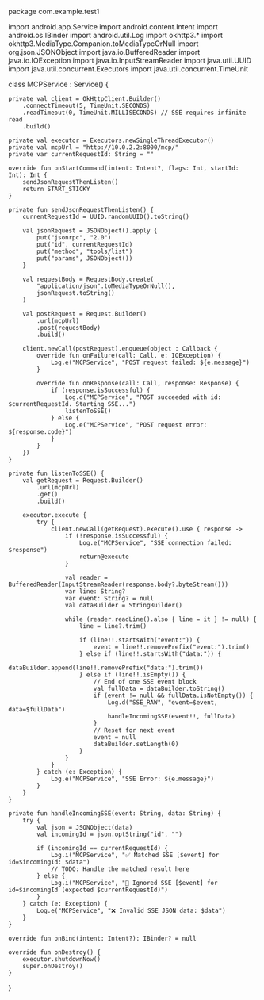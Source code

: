 package com.example.test1

import android.app.Service
import android.content.Intent
import android.os.IBinder
import android.util.Log
import okhttp3.*
import okhttp3.MediaType.Companion.toMediaTypeOrNull
import org.json.JSONObject
import java.io.BufferedReader
import java.io.IOException
import java.io.InputStreamReader
import java.util.UUID
import java.util.concurrent.Executors
import java.util.concurrent.TimeUnit

class MCPService : Service() {

    private val client = OkHttpClient.Builder()
        .connectTimeout(5, TimeUnit.SECONDS)
        .readTimeout(0, TimeUnit.MILLISECONDS) // SSE requires infinite read
        .build()

    private val executor = Executors.newSingleThreadExecutor()
    private val mcpUrl = "http://10.0.2.2:8000/mcp/"
    private var currentRequestId: String = ""

    override fun onStartCommand(intent: Intent?, flags: Int, startId: Int): Int {
        sendJsonRequestThenListen()
        return START_STICKY
    }

    private fun sendJsonRequestThenListen() {
        currentRequestId = UUID.randomUUID().toString()

        val jsonRequest = JSONObject().apply {
            put("jsonrpc", "2.0")
            put("id", currentRequestId)
            put("method", "tools/list")
            put("params", JSONObject())
        }

        val requestBody = RequestBody.create(
            "application/json".toMediaTypeOrNull(),
            jsonRequest.toString()
        )

        val postRequest = Request.Builder()
            .url(mcpUrl)
            .post(requestBody)
            .build()

        client.newCall(postRequest).enqueue(object : Callback {
            override fun onFailure(call: Call, e: IOException) {
                Log.e("MCPService", "POST request failed: ${e.message}")
            }

            override fun onResponse(call: Call, response: Response) {
                if (response.isSuccessful) {
                    Log.d("MCPService", "POST succeeded with id: $currentRequestId. Starting SSE...")
                    listenToSSE()
                } else {
                    Log.e("MCPService", "POST request error: ${response.code}")
                }
            }
        })
    }

    private fun listenToSSE() {
        val getRequest = Request.Builder()
            .url(mcpUrl)
            .get()
            .build()

        executor.execute {
            try {
                client.newCall(getRequest).execute().use { response ->
                    if (!response.isSuccessful) {
                        Log.e("MCPService", "SSE connection failed: $response")
                        return@execute
                    }

                    val reader = BufferedReader(InputStreamReader(response.body?.byteStream()))
                    var line: String?
                    var event: String? = null
                    val dataBuilder = StringBuilder()

                    while (reader.readLine().also { line = it } != null) {
                        line = line?.trim()

                        if (line!!.startsWith("event:")) {
                            event = line!!.removePrefix("event:").trim()
                        } else if (line!!.startsWith("data:")) {
                            dataBuilder.append(line!!.removePrefix("data:").trim())
                        } else if (line!!.isEmpty()) {
                            // End of one SSE event block
                            val fullData = dataBuilder.toString()
                            if (event != null && fullData.isNotEmpty()) {
                                Log.d("SSE_RAW", "event=$event, data=$fullData")
                                handleIncomingSSE(event!!, fullData)
                            }
                            // Reset for next event
                            event = null
                            dataBuilder.setLength(0)
                        }
                    }
                }
            } catch (e: Exception) {
                Log.e("MCPService", "SSE Error: ${e.message}")
            }
        }
    }

    private fun handleIncomingSSE(event: String, data: String) {
        try {
            val json = JSONObject(data)
            val incomingId = json.optString("id", "")

            if (incomingId == currentRequestId) {
                Log.i("MCPService", "✅ Matched SSE [$event] for id=$incomingId: $data")
                // TODO: Handle the matched result here
            } else {
                Log.i("MCPService", "🔁 Ignored SSE [$event] for id=$incomingId (expected $currentRequestId)")
            }
        } catch (e: Exception) {
            Log.e("MCPService", "❌ Invalid SSE JSON data: $data")
        }
    }

    override fun onBind(intent: Intent?): IBinder? = null

    override fun onDestroy() {
        executor.shutdownNow()
        super.onDestroy()
    }
}
